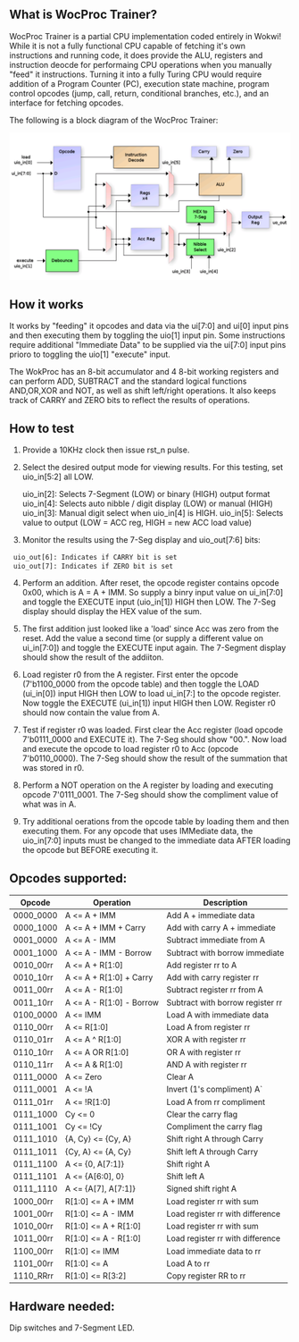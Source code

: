 <!---

This file is used to generate your project datasheet. Please fill in the information below and delete any unused
sections.

You can also include images in this folder and reference them in the markdown. Each image must be less than
512 kb in size, and the combined size of all images must be less than 1 MB.
-->

## What is WocProc Trainer?

WocProc Trainer is a partial CPU implementation coded entirely in Wokwi!  While it is
not a fully functional CPU capable of fetching it's own instructions and running code,
it does provide the ALU, registers and instruction deocde for performaing CPU operations
when you manually "feed" it instructions.  Turning it into a fully Turing CPU would
require addition of a Program Counter (PC), execution state machine, program control
opcodes (jump, call, return, conditional branches, etc.), and an interface for fetching
opcodes.

The following is a block diagram of the WocProc Trainer:

![](block_diag.png)

## How it works

It works by "feeding" it opcodes and data via the ui[7:0] and ui[0] input pins and then executing them by toggling the uio[1] input pin.  Some instructions require additional "Immediate Data" to be supplied
via the ui[7:0] input pins prioro to toggling the uio[1] "execute" input.

The WokProc has an 8-bit accumulator and 4 8-bit working registers and can perform ADD, SUBTRACT and the standard logical functions AND,OR,XOR and NOT, as well as shift left/right operations.  It also keeps track of CARRY and ZERO bits to reflect the results of operations.

## How to test

  1. Provide a 10KHz clock then issue rst_n pulse.  
  2. Select the desired output mode for viewing results.  For this testing, set uio_in[5:2] all LOW.
     
     uio_in[2]: Selects 7-Segment (LOW) or binary (HIGH) output format
     uio_in[4]: Selects auto nibble / digit display (LOW) or manual (HIGH)
     uio_in[3]: Manual digit select when uio_in[4] is HIGH. 
     uio_in[5]: Selects value to output (LOW = ACC reg, HIGH = new ACC load value) 


  3.  Monitor the results using the 7-Seg display and uio_out[7:6] bits:

     uio_out[6]: Indicates if CARRY bit is set
     uio_out[7]: Indicates if ZERO bit is set

  4.  Perform an addition.  After reset, the opcode register contains opcode 0x00, which is A = A + IMM.  So supply a binry input value
      on ui_in[7:0] and toggle the EXECUTE input (uio_in[1]) HIGH then LOW.  The 7-Seg display should display the HEX value of the sum.

  5.  The first addition just looked like a 'load' since Acc was zero from the reset.  Add the value a second time (or supply a different
      value on ui_in[7:0]) and toggle the EXECUTE input again.  The 7-Segment display should show the result of the addiiton.

  6.  Load register r0 from the A register.  First enter the opcode (7'b1100_0000 from the opcode table) and then toggle the LOAD
      (ui_in[0]) input HIGH then LOW to load ui_in[7:] to the opcode register.  Now toggle the EXECUTE (ui_in[1]) input HIGH then LOW.
      Register r0 should now contain the value from A.

  7.  Test if register r0 was loaded.  First clear the Acc register (load opcode 7'b0111_0000 and EXECUTE it).  The 7-Seg should show "00.".
      Now load and execute the opcode to load register r0 to Acc (opcode 7'b0110_0000).  The 7-Seg should show the result of the summation
      that was stored in r0.

  8.  Perform a NOT operation on the A register by loading and executing opcode 7'0111_0001.  The 7-Seg should show the compliment
      value of what was in A.

  9.  Try additional oerations from the opcode table by loading them and then executing them.  For any opcode that uses IMMediate data,
      the uio_in[7:0] inputs must be changed to the immediate data AFTER loading the opcode but BEFORE executing it.

## Opcodes supported:

 | Opcode    | Operation                | Description                      |
 | --------- | ------------------------ | -------------------------------- |
 | 0000_0000 | A <= A + IMM             | Add A + immediate data           |
 | 0000_1000 | A <= A + IMM + Carry     | Add with carry A + immediate     |
 | 0001_0000 | A <= A - IMM             | Subtract immediate from A        |
 | 0001_1000 | A <= A - IMM - Borrow    | Subtract with borrow immediate   |
 | 0010_00rr | A <= A + R[1:0]          | Add register rr to A             |
 | 0010_10rr | A <= A + R[1:0] + Carry  | Add with carry register rr       |
 | 0011_00rr | A <= A - R[1:0]          | Subtract register rr from A      |
 | 0011_10rr | A <= A - R[1:0] - Borrow | Subtract with borrow register rr |
 | 0100_0000 | A <= IMM                 | Load A with immediate data       |
 | 0110_00rr | A <= R[1:0]              | Load A from register rr          |
 | 0110_01rr | A <= A ^ R[1:0]          | XOR A with register rr           |
 | 0110_10rr | A <= A OR R[1:0]         | OR A with register rr            |
 | 0110_11rr | A <= A & R[1:0]          | AND A with register rr           |
 | 0111_0000 | A <= Zero                | Clear A                          |
 | 0111_0001 | A <= !A                  | Invert (1's compliment) A`       |
 | 0111_01rr | A <= !R[1:0]             | Load A from rr compliment        |
 | 0111_1000 | Cy <= 0                  | Clear the carry flag             |
 | 0111_1001 | Cy <= !Cy                | Compliment the carry flag        |
 | 0111_1010 | {A, Cy} <= {Cy, A}       | Shift right A through Carry      |
 | 0111_1011 | {Cy, A} <= {A, Cy}       | Shift left A through Carry       |
 | 0111_1100 | A <= {0, A[7:1]}         | Shift right A                    |
 | 0111_1101 | A <= {A[6:0], 0}         | Shift left A                     |
 | 0111_1110 | A <= {A[7], A[7:1]}      | Signed shift right A             |
 | 1000_00rr | R[1:0] <= A + IMM        | Load register rr with sum        |
 | 1001_00rr | R[1:0] <= A - IMM        | Load register rr with difference |
 | 1010_00rr | R[1:0] <= A + R[1:0]     | Load register rr with sum        |
 | 1011_00rr | R[1:0] <= A - R[1:0]     | Load register rr with difference |
 | 1100_00rr | R[1:0] <= IMM            | Load immediate data to rr        |
 | 1101_00rr | R[1:0] <= A              | Load A to rr                     |
 | 1110_RRrr | R[1:0] <= R[3:2]         | Copy register RR to rr           |

## Hardware needed:

Dip switches and 7-Segment LED.

